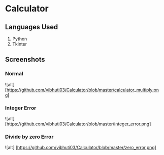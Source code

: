 # Calculator


## Languages Used
1. Python
2. Tkinter


## Screenshots

### Normal
![alt] [https://github.com/vibhuti03/Calculator/blob/master/calculator_multiply.png]

### Integer Error
![alt] [https://github.com/vibhuti03/Calculator/blob/master/integer_error.png]

### Divide by zero Error
![alt] [https://github.com/vibhuti03/Calculator/blob/master/zero_error.png]
